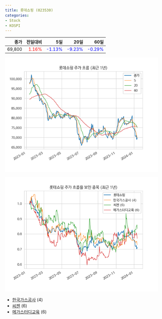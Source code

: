 ```yaml
---
title: 롯데쇼핑 (023530)
categories:
- Stock
- KOSPI
---
```


|종가|전일대비|5일|20일|60일|
|---:|-------:|--:|---:|---:|
|69,800|<span style="color: red">1.16%</span>|<span style="color: blue">-1.13%</span>|<span style="color: blue">-9.23%</span>|<span style="color: blue">-0.29%</span>|


<!-- more -->

![023530](/assets/images/stock/023530.png)

![023530](/assets/images/stock/023530_sim.png)

- [한국가스공사](/036460/) (4)
- [씨젠](/096530/) (6)
- [메가스터디교육](/215200/) (6)